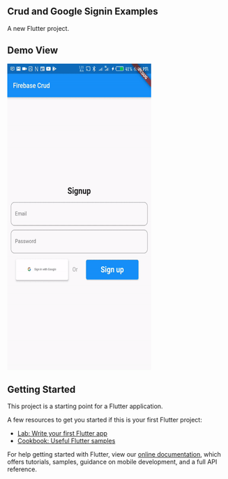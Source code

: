 ## Crud and Google Signin Examples

A new Flutter project.

## Demo View
<img src='https://github.com/quiet-programmer/crud_and_signin_with_firebase/blob/master/ss/ezgif.com-video-to-gif.gif' width='330' height='700'>

## Getting Started

This project is a starting point for a Flutter application.

A few resources to get you started if this is your first Flutter project:

- [Lab: Write your first Flutter app](https://flutter.dev/docs/get-started/codelab)
- [Cookbook: Useful Flutter samples](https://flutter.dev/docs/cookbook)

For help getting started with Flutter, view our
[online documentation](https://flutter.dev/docs), which offers tutorials,
samples, guidance on mobile development, and a full API reference.
